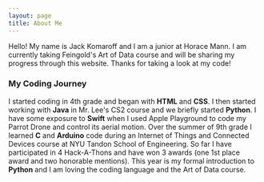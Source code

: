 ```yaml
---
layout: page
title: About Me
---
```


Hello! My name is Jack Komaroff and I am a junior at Horace Mann. I am currently taking Feingold's Art of Data course and will be sharing my progress through this website. Thanks for taking a look at my code!

### My Coding Journey

I started coding in 4th grade and began with **HTML** and **CSS**. I then started working with **Java** in Mr. Lee's CS2 course and we briefly started **Python**. I have some exposure to **Swift** when I used Apple Playground to code my Parrot Drone and control its aerial motion. Over the summer of 9th grade I learned **C** and **Arduino** code during an Internet of Things and Connected Devices course at NYU Tandon School of Engineering. So far I have participated in 4 Hack-A-Thons and have won 3 awards (one 1st place award and two honorable mentions). This year is my formal introduction to **Python** and I am loving the coding language and the Art of Data course. 
